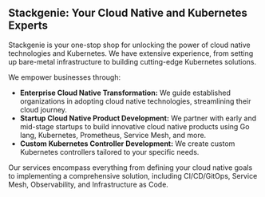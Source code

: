## Stackgenie: Your Cloud Native and Kubernetes Experts

Stackgenie is your one-stop shop for unlocking the power of cloud native technologies and Kubernetes. We have extensive experience, from setting up bare-metal infrastructure to building cutting-edge Kubernetes solutions. 

We empower businesses through:

* **Enterprise Cloud Native Transformation:** We guide established organizations in adopting cloud native technologies, streamlining their cloud journey.
* **Startup Cloud Native Product Development:** We partner with early and mid-stage startups to build innovative cloud native products using Go lang, Kubernetes, Prometheus, Service Mesh, and more.
* **Custom Kubernetes Controller Development:** We create custom Kubernetes controllers tailored to your specific needs.

Our services encompass everything from defining your cloud native goals to implementing a comprehensive solution, including CI/CD/GitOps, Service Mesh, Observability, and Infrastructure as Code.
